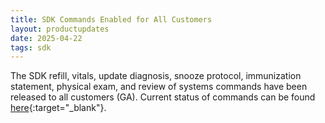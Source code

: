 ```yaml
---
title: SDK Commands Enabled for All Customers
layout: productupdates
date: 2025-04-22
tags: sdk 
---
```

The SDK refill, vitals, update diagnosis, snooze protocol, immunization statement, physical exam, and review of systems commands have been released to all customers (GA). Current status of commands can be found [here](/product-updates/commands-module/#progress){:target="_blank"}. 
